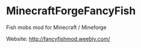 # MinecraftForgeFancyFish
Fish mobs mod for Minecraft / Mineforge

Website: http://fancyfishmod.weebly.com/
